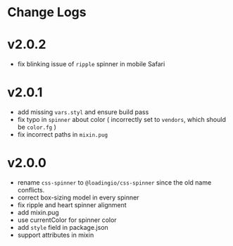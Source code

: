 # Change Logs

# v2.0.2

 - fix blinking issue of `ripple` spinner in mobile Safari


# v2.0.1

 - add missing `vars.styl` and ensure build pass
 - fix typo in `spinner` about color ( incorrectly set to `vendors`, which should be `color.fg` )
 - fix incorrect paths in `mixin.pug`


# v2.0.0

 - rename `css-spinner` to `@loadingio/css-spinner` since the old name conflicts.
 - correct box-sizing model in every spinner
 - fix ripple and heart spinner alignment
 - add mixin.pug
 - use currentColor for spinner color
 - add `style` field in package.json
 - support attributes in mixin
